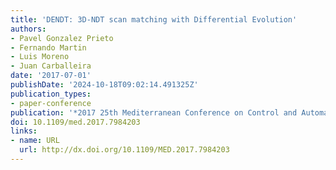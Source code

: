 ```yaml
---
title: 'DENDT: 3D-NDT scan matching with Differential Evolution'
authors:
- Pavel Gonzalez Prieto
- Fernando Martin
- Luis Moreno
- Juan Carballeira
date: '2017-07-01'
publishDate: '2024-10-18T09:02:14.491325Z'
publication_types:
- paper-conference
publication: '*2017 25th Mediterranean Conference on Control and Automation (MED)*'
doi: 10.1109/med.2017.7984203
links:
- name: URL
  url: http://dx.doi.org/10.1109/MED.2017.7984203
---
```


